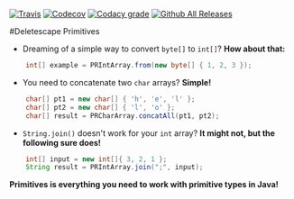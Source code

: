 [![Travis](https://img.shields.io/travis/Deletescape-Media/Primitives.svg)](https://travis-ci.org/Deletescape-Media/Primitives)
[![Codecov](https://img.shields.io/codecov/c/github/Deletescape-Media/Primitives.svg)](https://codecov.io/gh/Deletescape-Media/Primitives)
[![Codacy grade](https://img.shields.io/codacy/grade/09d4fe9b4a904a8aa34c49d7c130410e.svg)](https://www.codacy.com/app/deletescape/Primitives)
[![Github All Releases](https://img.shields.io/github/downloads/Deletescape-Media/Primitives/total.svg)](https://github.com/Deletescape-Media/Primitives/releases)

#Deletescape Primitives

* Dreaming of a simple way to convert `byte[]` to `int[]`? **How about that:**
```java
    int[] example = PRIntArray.from(new byte[] { 1, 2, 3 });
```
* You need to concatenate two `char` arrays? **Simple!**
```java
    char[] pt1 = new char[] { 'h', 'e', 'l' };
    char[] pt2 = new char[] { 'l', 'o' };
    char[] result = PRCharArray.concatAll(pt1, pt2);
```
* `String.join()` doesn't work for your `int` array? **It might not, but the following sure does!**
```java
    int[] input = new int[]{ 3, 2, 1 };
    String result = PRIntArray.join(";", input);
```

**Primitives is everything you need to work with primitive types in Java!**